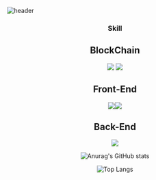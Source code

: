 ![header](https://capsule-render.vercel.app/api?type=waving&color=auto&height=300&section=header&text=jimin's%20github&fontSize=90)

<div align="center">
<h3 align="center">Skill</h3>

<h2>BlockChain</h2>
<img src="https://img.shields.io/badge/Solidity-363636?style=for-the-badge&logo=Solidity&logoColor=white">&nbsp;<img src="https://img.shields.io/badge/Web3.js-F16822?style=for-the-badge&logo=Web3.js&logoColor=white">
<h2>Front-End</h2>
<img src="https://img.shields.io/badge/JavaScript-F7DF1E?style=for-the-badge&logo=JavaScript&logoColor=white"><img src="https://img.shields.io/badge/React-61DAFB?style=for-the-badge&logo=React&logoColor=white">
<h2>Back-End</h2>
<img src="https://img.shields.io/badge/Node.js-339933?style=for-the-badge&logo=Node.js&logoColor=white">


![Anurag's GitHub stats](https://github-readme-stats.vercel.app/api?username=beljm&show_icons=true&theme=radical)

![Top Langs](https://github-readme-stats.vercel.app/api/top-langs/?username=beljm&layout=compact&theme=radical)
</div>
